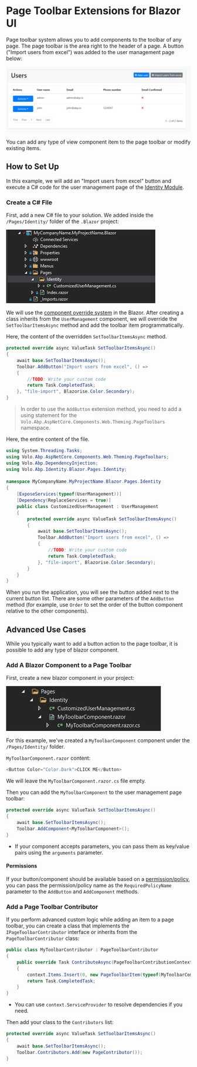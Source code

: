 # Page Toolbar Extensions for Blazor UI

Page toolbar system allows you to add components to the toolbar of any page. The page toolbar is the area right to the header of a page. A button ("Import users from excel") was added to the user management page below:

![page-toolbar-button](../../../images/page-toolbar-button-blazor.png)

You can add any type of view component item to the page toolbar or modify existing items.

## How to Set Up

In this example, we will add an "Import users from excel" button and execute a C# code for the user management page of the [Identity Module](../../../../../modules/identity.md). 

### Create a C# File

First, add a new C# file to your solution. We added inside the `/Pages/Identity/` folder of the `.Blazor` project:

![user-action-extension-on-solution](../../../images/user-action-extension-on-blazor-project.png)

We will use the [component override system](customization-overriding-components.md) in the Blazor. After creating a class inherits from the `UserManagement` component, we will override the `SetToolbarItemsAsync` method and add the toolbar item programmatically.

Here, the content of the overridden `SetToolbarItemsAsync` method.

```csharp
protected override async ValueTask SetToolbarItemsAsync()
{
    await base.SetToolbarItemsAsync();
    Toolbar.AddButton("Import users from excel", () =>
    {
        //TODO: Write your custom code
        return Task.CompletedTask;
    }, "file-import", Blazorise.Color.Secondary);
}
```
> In order to use the `AddButton` extension method, you need to add a using statement for the `Volo.Abp.AspNetCore.Components.Web.Theming.PageToolbars` namespace.

Here, the entire content of the file.

```csharp
using System.Threading.Tasks;
using Volo.Abp.AspNetCore.Components.Web.Theming.PageToolbars;
using Volo.Abp.DependencyInjection;
using Volo.Abp.Identity.Blazor.Pages.Identity;

namespace MyCompanyName.MyProjectName.Blazor.Pages.Identity
{
    [ExposeServices(typeof(UserManagement))]
    [Dependency(ReplaceServices = true)]
    public class CustomizedUserManagement : UserManagement
    {
        protected override async ValueTask SetToolbarItemsAsync()
        {
            await base.SetToolbarItemsAsync();
            Toolbar.AddButton("Import users from excel", () =>
            {
                //TODO: Write your custom code
                return Task.CompletedTask;
            }, "file-import", Blazorise.Color.Secondary);
        }
    }
}
```

When you run the application, you will see the button added next to the current button list. There are some other parameters of the `AddButton` method (for example, use `Order` to set the order of the button component relative to the other components).

## Advanced Use Cases

While you typically want to add a button action to the page toolbar, it is possible to add any type of blazor component.

### Add A Blazor Component to a Page Toolbar

First, create a new blazor component in your project:

![page-toolbar-custom-component-blazor](../../../images/page-toolbar-custom-component-blazor.png)

For this example, we've created a `MyToolbarComponent` component under the `/Pages/Identity/` folder.

`MyToolbarComponent.razor` content:

````csharp
<Button Color="Color.Dark">CLICK ME</Button>
````
We will leave the `MyToolbarComponent.razor.cs` file empty.

Then you can add the `MyToolbarComponent` to the user management page toolbar:

````csharp
protected override async ValueTask SetToolbarItemsAsync()
{
    await base.SetToolbarItemsAsync();
    Toolbar.AddComponent<MyToolbarComponent>();
}
````

* If your component accepts parameters, you can pass them as key/value pairs using the `arguments` parameter.

#### Permissions

If your button/component should be available based on a [permission/policy](../../fundamentals/authorization.md), you can pass the permission/policy name as the `RequiredPolicyName` parameter to the `AddButton` and `AddComponent` methods.

### Add a Page Toolbar Contributor

If you perform advanced custom logic while adding an item to a page toolbar, you can create a class that implements the `IPageToolbarContributor` interface or inherits from the `PageToolbarContributor` class:

````csharp
public class MyToolbarContributor : PageToolbarContributor
{
    public override Task ContributeAsync(PageToolbarContributionContext context)
    {
        context.Items.Insert(0, new PageToolbarItem(typeof(MyToolbarComponent)));
        return Task.CompletedTask;
    }
}
````

* You can use `context.ServiceProvider` to resolve dependencies if you need.

Then add your class to the `Contributors` list:

````csharp
protected override async ValueTask SetToolbarItemsAsync()
{
    await base.SetToolbarItemsAsync();
    Toolbar.Contributors.Add(new PageContributor());
}
````

